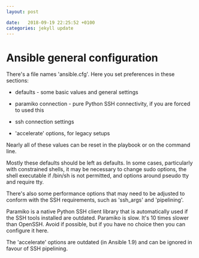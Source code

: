 ```yaml
---
layout: post

date:   2018-09-19 22:25:52 +0100
categories: jekyll update
---
```

Ansible general configuration
=============================

There's a file names 'ansible.cfg'. Here you set preferences in these
sections:

-   defaults - some basic values and general settings

-   paramiko connection - pure Python SSH connectivity, if you are
    forced to used this

-   ssh connection settings

-   'accelerate' options, for legacy setups

Nearly all of these values can be reset in the playbook or on the
command line.

Mostly these defaults should be left as defaults. In some cases,
particularly with constrained shells, it may be necessary to change sudo
options, the shell executable if /bin/sh is not permitted, and options
around pseudo tty and require tty.

There's also some performance options that may need to be adjusted to
conform with the SSH requirements, such as 'ssh\_args' and 'pipelining'.

Paramiko is a native Python SSH client library that is automatically
used if the SSH tools installed are outdated. Paramiko is slow. It's 10
times slower than OpenSSH. Avoid if possible, but if you have no choice
then you can configure it here.

The 'accelerate' options are outdated (in Ansible 1.9) and can be
ignored in favour of SSH pipelining.
